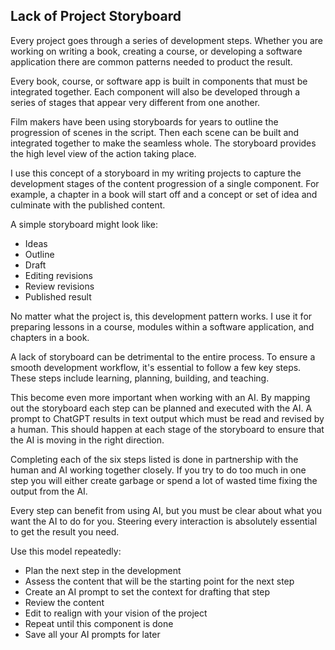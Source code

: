 ## Lack of Project Storyboard

Every project goes through a series of development steps.  Whether you are working on writing a
book, creating a course, or developing a software application there are common patterns needed
to product the result.  

Every book, course, or software app is built in components that must be integrated together.  Each
component will also be developed through a series of stages that appear very different from one 
another.

Film makers have been using storyboards for years to outline the progression of scenes in the script.
Then each scene can be built and integrated together to make the seamless whole. The storyboard 
provides the high level view of the action taking place.

I use this concept of a storyboard in my writing projects to capture the development stages of the
content progression of a single component.  For example, a chapter in a book will start off and a 
concept or set of idea and culminate with the published content.

A simple storyboard might look like:

* Ideas
* Outline
* Draft
* Editing revisions
* Review revisions
* Published result

No matter what the project is, this development pattern works.  I use it for preparing lessons in
a course, modules within a software application, and chapters in a book. 

A lack of storyboard can be detrimental to the entire
process. To ensure a smooth development workflow, it's essential to follow a few key steps. These
steps include learning, planning, building, and teaching.

This become even more important when working with an AI.  By mapping out the storyboard each step
can be planned and executed with the AI.  A prompt to ChatGPT results in text output which must be
read and revised by a human.  This should happen at each stage of the storyboard to ensure that
the AI is moving in the right direction.

Completing each of the six steps listed is done in partnership with the human and AI working 
together closely.  If you try to do too much in one step you will either create garbage or spend
a lot of wasted time fixing the output from the AI.

Every step can benefit from using AI, but you must be clear about what you want the AI to do for 
you.  Steering every interaction is absolutely essential to get the result you need.

Use this model repeatedly:

* Plan the next step in the development
* Assess the content that will be the starting point for the next step
* Create an AI prompt to set the context for drafting that step
* Review the content
* Edit to realign with your vision of the project
* Repeat until this component is done
* Save all your AI prompts for later


